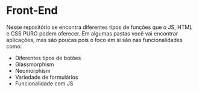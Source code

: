 # Front-End
Nesse repositório se encontra diferentes tipos de funções que o JS, HTML e CSS PURO podem oferecer. Em algumas pastas você vai encontrar aplicações, mas são poucas pois o foco em si são nas funcionalidades como:
* Diferentes tipos de botões
* Glassmorphism
* Neomorphism
* Variedade de formulários
* Funcionalidade com JS
